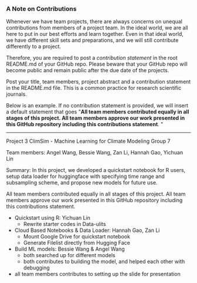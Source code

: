 ### A Note on Contributions

Whenever we have team projects, there are always concerns on unequal contributions from members of a project team. In the ideal world, we are all here to put in our best efforts and learn together. Even in that ideal world, we have different skill sets and preparations, and we will still contribute differently to a project. 

Therefore, you are required to post a *contribution statement* in the root README.md of your GitHub repo. Please beware that your GitHub repo will become public and remain public after the due date of the projects. 

Post your title, team members, project abstract and a contribution statement in the README.md file.  This is a common practice for research scientific journals. 

Below is an example. If no contribution statement is provided, we will insert a default statement that goes "**All team members contributed equally in all stages of this project. All team members approve our work presented in this GitHub repository including this contributions statement**. "

---
Project 3 ClimSim - Machine Learning for Climate Modeling
Group 7

Team members: Angel Wang, Bessie Wang, Zan Li, Hannah Gao, Yichuan Lin

Summary: In this project, we developed a quickstart notebook for R users, setup data loader for  huggingface with specifying time range and subsampling scheme, and propose new models for future use.
 
All team members contributed equally in all stages of this project. All team members approve our work presented in this GitHub repository including this contributions statement. 
- Quickstart using R: Yichuan Lin
	- Rewrite starter codes in Data-ulits
- Cloud Based Notebooks & Data Loader: Hannah Gao, Zan Li
	- Mount Google Drive for quickstart notebook
	- Generate Filelist directly from Hugging Face
- Build ML models: Bessie Wang & Angel Wang
	- both searched up for different models
	- both contributes to building the model, and helped each other with debugging
- all team members contributes to setting up the slide for presentation
	